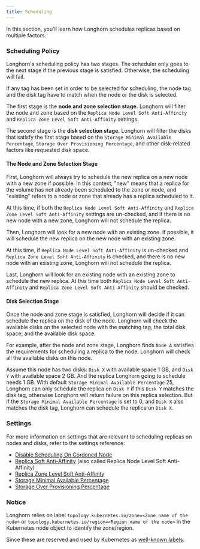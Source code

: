 ```yaml
---
title: Scheduling
---
```


In this section, you'll learn how Longhorn schedules replicas based on multiple factors.

### Scheduling Policy

Longhorn's scheduling policy has two stages. The scheduler only goes to the next stage if the previous stage is satisfied. Otherwise, the scheduling will fail.

If any tag has been set in order to be selected for scheduling, the node tag and the disk tag have to match when the node or the disk is selected.

The first stage is the **node and zone selection stage.** Longhorn will filter the node and zone based on the `Replica Node Level Soft Anti-Affinity` and `Replica Zone Level Soft Anti-Affinity` settings.

The second stage is the **disk selection stage.** Longhorn will filter the disks that satisfy the first stage based on the `Storage Minimal Available Percentage`, `Storage Over Provisioning Percentage`, and other disk-related factors like requested disk space.

#### The Node and Zone Selection Stage

First, Longhorn will always try to schedule the new replica on a new node with a new zone if possible. In this context, "new" means that a replica for the volume has not already been scheduled to the zone or node, and "existing" refers to a node or zone that already has a replica scheduled to it.

At this time, if both the `Replica Node Level Soft Anti-Affinity` and `Replica Zone Level Soft Anti-Affinity` settings are un-checked, and if there is no new node with a new zone, Longhorn will not schedule the replica.

Then, Longhorn will look for a new node with an existing zone. If possible, it will schedule the new replica on the new node with an existing zone.

At this time, if `Replica Node Level Soft Anti-Affinity` is un-checked and `Replica Zone Level Soft Anti-Affinity` is checked, and there is no new node with an existing zone, Longhorn will not schedule the replica.

Last, Longhorn will look for an existing node with an existing zone to schedule the new replica. At this time both `Replica Node Level Soft Anti-Affinity` and `Replica Zone Level Soft Anti-Affinity` should be checked.

#### Disk Selection Stage

Once the node and zone stage is satisfied, Longhorn will decide if it can schedule the replica on the disk of the node. Longhorn will check the available disks on the selected node with the matching tag, the total disk space, and the available disk space.

For example, after the node and zone stage, Longhorn finds `Node A` satisfies the requirements for scheduling a replica to the node. Longhorn will check all the available disks on this node.

Assume this node has two disks: `Disk X` with available space 1 GB, and `Disk Y` with available space 2 GB. And the replica Longhorn going to schedule needs 1 GB. With default `Storage Minimal Available Percentage` 25, Longhorn can only schedule the replica on `Disk Y` if this `Disk Y` matches the disk tag, otherwise Longhorn will return failure on this replica selection. But if the `Storage Minimal Available Percentage` is set to 0, and `Disk X` also matches the disk tag, Longhorn can schedule the replica on `Disk X`.

### Settings

For more information on settings that are relevant to scheduling replicas on nodes and disks, refer to the settings reference:

- [Disable Scheduling On Cordoned Node](../../references/settings/#disable-scheduling-on-cordoned-node)
- [Replica Soft Anti-Affinity](../../references/settings/#replica-node-level-soft-anti-affinity) (also called Replica Node Level Soft Anti-Affinity)
- [Replica Zone Level Soft Anti-Affinity](../../references/settings/#replica-zone-level-soft-anti-affinity)
- [Storage Minimal Available Percentage](../../references/settings/#storage-minimal-available-percentage)
- [Storage Over Provisioning Percentage](../../references/settings/#storage-over-provisioning-percentage)

### Notice
Longhorn relies on label `topology.kubernetes.io/zone=<Zone name of the node>` or `topology.kubernetes.io/region=<Region name of the node>` in the Kubernetes node object to identify the zone/region.

Since these are reserved and used by Kubernetes as [well-known labels](https://kubernetes.io/docs/reference/labels-annotations-taints/#topologykubernetesiozone).
